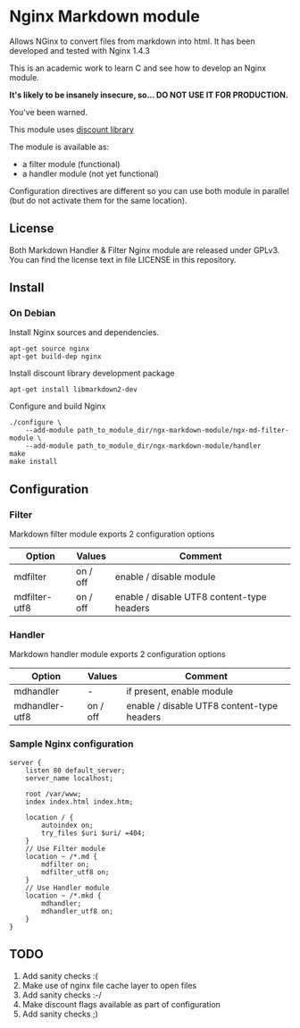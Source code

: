 # Nginx Markdown module

Allows NGinx to convert files from markdown into html.
It has been developed and tested with Nginx 1.4.3

This is an academic work to learn C and see how to develop an Nginx module.

__It's likely to be insanely insecure, so... **DO NOT USE IT FOR PRODUCTION**.__

You've been warned.

This module uses [discount library](http://www.pell.portland.or.us/~orc/Code/discount/)

The module is available as:

- a filter module (functional)
- a handler module (not yet functional)

Configuration directives are different so you can use both module in parallel
(but do not activate them for the same location).

## License

Both Markdown Handler & Filter Nginx module are released under GPLv3.
You can find the license text in file LICENSE in this repository.

## Install

### On Debian

Install Nginx sources and dependencies.

    apt-get source nginx
    apt-get build-dep nginx

Install discount library development package

    apt-get install libmarkdown2-dev

Configure and build Nginx

    ./configure \
        --add-module path_to_module_dir/ngx-markdown-module/ngx-md-filter-module \
        --add-module path_to_module_dir/ngx-markdown-module/handler
    make
    make install

## Configuration

### Filter

Markdown filter module exports 2 configuration options

| Option        | Values   | Comment                                    |
|---------------|----------|--------------------------------------------|
| mdfilter      | on / off | enable / disable module                    |
| mdfilter-utf8 | on / off | enable / disable UTF8 content-type headers |

### Handler

Markdown handler module exports 2 configuration options

| Option         | Values   | Comment                                    |
|----------------|----------|--------------------------------------------|
| mdhandler      | -        | if present, enable module                  |
| mdhandler-utf8 | on / off | enable / disable UTF8 content-type headers |


### Sample Nginx configuration

    server {
        listen 80 default_server;
        server_name localhost;

        root /var/www;
        index index.html index.htm;

        location / {
            autoindex on;
            try_files $uri $uri/ =404;
        }
        // Use Filter module
        location ~ /*.md {
            mdfilter on;
            mdfilter_utf8 on;
        }
        // Use Handler module
        location ~ /*.mkd {
            mdhandler;
            mdhandler_utf8 on;
        }
    }

## TODO

1. Add sanity checks :(
2. Make use of nginx file cache layer to open files
3. Add sanity checks :-/
4. Make discount flags available as part of configuration
5. Add sanity checks ;)
